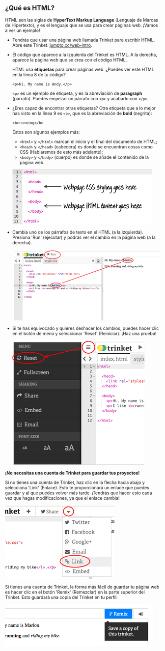 ## ¿Qué es HTML?

HTML son las siglas de __HyperText Markup Language__ (Lenguaje de Marcas de Hipertexto), y es el lenguaje que se usa para crear páginas web. ¡Vamos a ver un ejemplo!

+ Tendrás que usar una página web llamada Trinket para escribir HTML. Abre este Trinket: <a href="http://jumpto.cc/web-intro" target="_blank">jumpto.cc/web-intro</a>. 

+ El código que aparece a la izquierda del Trinket es HTML. A la derecha, aparece la página web que se crea con el código HTML.

	HTML usa __etiquetas__ para crear páginas web. ¿Puedes ver este HTML en la línea 8 de tu código?

	```
	<p>Hi. My name is Andy.</p>
	```

	`<p>` es un ejemplo de etiqueta, y es la abreviación de __paragraph__ (párrafo). Puedes empezar un párrafo con `<p>` y acabarlo con `</p>`.

+ ¿Eres capaz de encontrar otras etiquetas? Otra etiqueta que a lo mejor has visto en la línea 9 es `<b>`, que es la abreviación de __bold__ (negrita):

	```
	<b>running</b>
	```

	Éstos son algunos ejemplos más:

	+ `<html>` y `</html>` marcan el inicio y el final del documento de HTML;
	+ `<head>` y `</head>` (cabecera) es donde se encuentran cosas como CSS (Hablaremos de esto más adelante);
	+ `<body>` y `</body>` (cuerpo) es donde se añade el contenido de la página web.

	![screenshot](images/birthday-head-body.png)

+ Cambia uno de los párrafos de texto en el HTML (a la izquierda). Presiona 'Run' (ejecutar) y podrás ver el cambio en la página web (a la derecha).

	![screenshot](images/birthday-edit-html.png)

+ Si te has equivocado y quieres deshacer los cambios, puedes hacer clic en el botón de menú y seleccionar 'Reset' (Reiniciar). ¡Haz una prueba!

	![screenshot](images/birthday-reset.png)

__¡No necesitas una cuenta de Trinket para guardar tus proyectos!__ 

Si no tienes una cuenta de Trinket, haz clic en la flecha hacia abajo y selecciona 'Link' (Enlace). Esto te proporcionará un enlace que puedes guardar y al que puedes volver más tarde. ¡Tendrás que hacer esto cada vez que hagas modificaciones, ya que el enlace cambia!

![screenshot](images/birthday-link.png)

Si tienes una cuenta de Trinket, la forma más fácil de guardar tu página web es hacer clic en el botón 'Remix' (Remezclar) en la parte superior del Trinket. Esto guardará una copia del Trinket en tu perfil.

![screenshot](images/birthday-remix.png)
